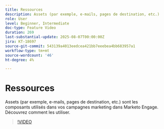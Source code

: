 ```yaml
---
title: Ressources
description: Assets (par exemple, e-mails, pages de destination, etc.) sont les composants utilisés dans vos campagnes marketing dans Marketo Engage. Découvrez comment les utiliser.
role: User
level: Beginner, Intermediate
doc-type: Feature Video
duration: 269
last-substantial-update: 2025-08-07T00:00:00Z
jira: KT-18697
source-git-commit: 543139a4013eedcea421bb7eeebea4bb683957a1
workflow-type: tm+mt
source-wordcount: '46'
ht-degree: 4%

---
```



# Ressources

Assets (par exemple, e-mails, pages de destination, etc.) sont les composants utilisés dans vos campagnes marketing dans Marketo Engage. Découvrez comment les utiliser.

>[!VIDEO](https://video.tv.adobe.com/v/3470558/?learn=on&enablevpops)
